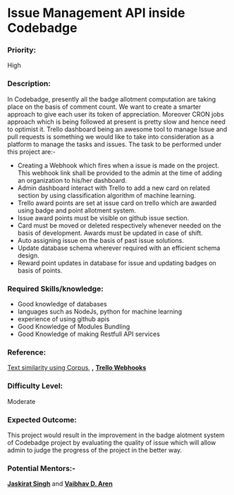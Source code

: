 # Issue Management API inside Codebadge

### **Priority:**

High

### **Description:**

In Codebadge, presently all the badge allotment computation are taking place on the basis of comment count. We want to create a smarter approach to give each user its token of appreciation. Moreover CRON jobs approach which is being followed at present is pretty slow and hence need to optimist it. Trello dashboard being an awesome tool to manage Issue and pull requests is something we would like to take into consideration as a platform to manage the tasks and issues. The task to be performed under this project are:-

* Creating a Webhook which fires when a issue is made on the project. This webhook link shall be provided to the admin at the time of adding an organization to his/her dashboard.
* Admin dashboard interact with Trello to add a new card on related section by using classification algorithm of machine learning.
* Trello award points are set at issue card on trello which are awarded using badge and point allotment system.
* Issue award points must be visible on github issue section.
* Card must be moved or deleted respectively whenever needed on the basis of development. Awards must be updated in case of shift.
* Auto assigning issue on the basis of past issue solutions.
* Update database schema wherever required with an efficient schema design.
* Reward point updates in database for issue and updating badges on basis of points.

### **Required Skills/knowledge:**

* Good knowledge of databases
* languages such as NodeJs, python for machine learning
* experience of using github apis
* Good Knowledge of Modules Bundling
* Good Knowledge of making Restfull API services

### Reference: 

[Text similarity using Corpus](https://www.site.uottawa.ca/~diana/publications/tkdd.pdf), **,** [**Trello Webhooks**](https://developers.trello.com/page/webhooks)

### **Difficulty Level:** 

Moderate

### Expected Outcome:

This project would result in the improvement in the badge alotment system of Codebadge project by evaluating the quality of issue which will allow admin to judge the progress of the project in the better way.

### Potential Mentors:-

[**Jaskirat Singh**](https://github.com/jaskirat2000) and [**Vaibhav D. Aren**](https://github.com/vaibhavdaren)

